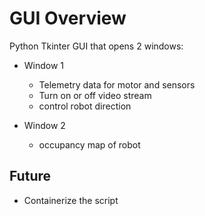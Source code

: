 # GUI Overview  
Python Tkinter GUI that opens 2 windows:
- Window 1
    - Telemetry data for motor and sensors
    - Turn on or off video stream
    - control robot direction

- Window 2
    - occupancy map of robot


## Future
- Containerize the script


